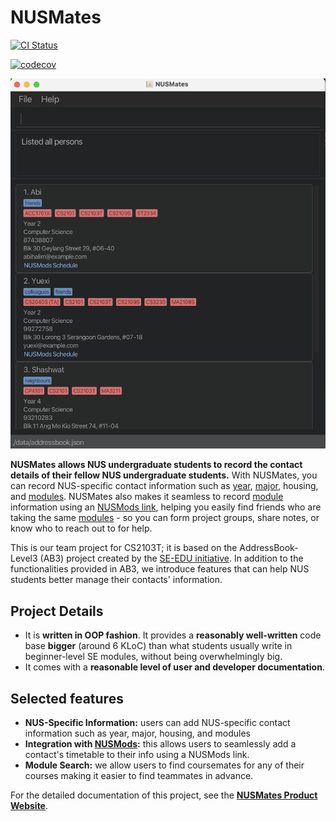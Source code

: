 # NUSMates

[![CI Status](https://github.com/AY2425S2-CS2103T-T11-1/tp/workflows/Java%20CI/badge.svg)](https://github.com/AY2425S2-CS2103T-T11-1/tp/actions)

[![codecov](https://codecov.io/gh/AY2425S2-CS2103T-T11-1/tp/graph/badge.svg?token=VA2F7WUH2X)](https://codecov.io/gh/AY2425S2-CS2103T-T11-1/tp)

![Ui](docs/images/Ui.png)

**NUSMates allows NUS undergraduate students to record the contact details of their fellow NUS undergraduate students.** With NUSMates, you can record NUS-specific contact information such as [year](#year), [major](#major), housing, and [modules](#module).
NUSMates also makes it seamless to record [module](#module) information using an [NUSMods link](#nusmods-link), helping you easily find friends who are taking the same [modules](#module) - so you can form project groups, share notes, or know who to reach out to for help.

This is our team project for CS2103T; it is based on the AddressBook-Level3 (AB3) project created by the [SE-EDU initiative](https://se-education.org). In addition to the functionalities provided in AB3, we introduce features that can help NUS students better manage their contacts' information.

## Project Details
  * It is **written in OOP fashion**. It provides a **reasonably well-written** code base **bigger** (around 6 KLoC) than what students usually write in beginner-level SE modules, without being overwhelmingly big.
  * It comes with a **reasonable level of user and developer documentation**.

## Selected features
* **NUS-Specific Information:** users can add NUS-specific contact information such as year, major, housing, and modules
* **Integration with [NUSMods](https://nusmods.com):** this allows users to seamlessly add a contact's timetable to their info using a NUSMods link.
* **Module Search:** we allow users to find coursemates for any of their courses making it easier to find teammates in advance.

For the detailed documentation of this project, see the **[NUSMates Product Website](https://se-education.org/addressbook-level3)**.

